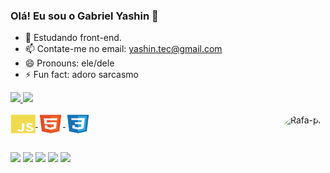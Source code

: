 ### Olá! Eu sou o Gabriel Yashin 👋
 
- 🌱 Estudando front-end.
- 📫 Contate-me no email: yashin.tec@gmail.com
- 😄 Pronouns: ele/dele
- ⚡ Fun fact: adoro sarcasmo
<div>
    <a href="https://beacons.ai/GabrielYashin">
    <img height="180cm" src="https://github-readme-stats.vercel.app/api?username=GabrielYashin&show_icons=true&theme=tokyonight&include_all_commits=true&count_private-true"/>
    <img height="180cm" src="https://github-readme-stats.vercel.app/api/top-langs/?username=GabrielYashin&layout=compact&langs_count=16&theme=tokyonight"/>
</div>
<div style="display: inline_block"><br>
  <img align="center" alt="Rafa-Js" height="30" width="40" src="https://raw.githubusercontent.com/devicons/devicon/master/icons/javascript/javascript-plain.svg">
  <img align="center" alt="Rafa-HTML" height="30" width="40" src="https://raw.githubusercontent.com/devicons/devicon/master/icons/html5/html5-original.svg">
  <img align="center" alt="Rafa-CSS" height="30" width="40" src="https://raw.githubusercontent.com/devicons/devicon/master/icons/css3/css3-original.svg">
  <img align="right" alt="Rafa-pic" height="150" style="border-radius:50px;"                  
   src="https://preview.redd.it/you-look-like-a-good-joe-digital-me-v0-xmto0b59vrf91.jpg?width=640&crop=smart&auto=webp&s=6a511ca064229a5125046139e2705525c5086365">
</div>
  
##
  
  <div> 
  <a href="https://www.youtube.com/channel/UCKc9_-EFxuxR63-s4L8e-fQ" target="_blank"><img src="https://img.shields.io/badge/YouTube-FF0000?style=for-the-badge&logo=youtube&logoColor=white" target="_blank"></a>
  <a href="https://www.instagram.com/yashin.dev/" target="_blank"><img src="https://img.shields.io/badge/-Instagram-%23E4405F?style=for-the-badge&logo=instagram&logoColor=white" target="_blank"></a>
 <a href="https://twitter.com/YashinDev" target="_blank"><img src="https://img.shields.io/badge/Twitter-1DA1F2?style=for-the-badge&logo=twitter&logoColor=white" target="_blank"></a> 
  <a href = "mailto:contatoyashin.tec@gmail.com"><img src="https://img.shields.io/badge/-Gmail-%23333?style=for-the-badge&logo=gmail&logoColor=white" target="_blank"></a>
  <a href="https://www.linkedin.com/in/yashin-dev-104bb7276/" target="_blank"><img src="https://img.shields.io/badge/-LinkedIn-%230077B5?style=for-the-badge&logo=linkedin&logoColor=white" target="_blank"></a>   
</div>
  

